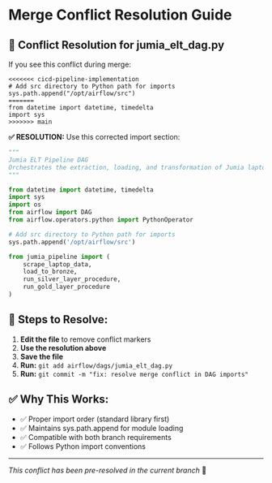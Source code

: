 # Merge Conflict Resolution Guide

## 🔧 **Conflict Resolution for jumia_elt_dag.py**

If you see this conflict during merge:

```
<<<<<<< cicd-pipeline-implementation
# Add src directory to Python path for imports
sys.path.append("/opt/airflow/src")
=======
from datetime import datetime, timedelta
import sys
>>>>>>> main
```

**✅ RESOLUTION:** Use this corrected import section:

```python
"""
Jumia ELT Pipeline DAG
Orchestrates the extraction, loading, and transformation of Jumia laptop data
"""

from datetime import datetime, timedelta
import sys
import os
from airflow import DAG
from airflow.operators.python import PythonOperator

# Add src directory to Python path for imports
sys.path.append('/opt/airflow/src')

from jumia_pipeline import (
    scrape_laptop_data,
    load_to_bronze,
    run_silver_layer_procedure,
    run_gold_layer_procedure
)
```

## 🚀 **Steps to Resolve:**

1. **Edit the file** to remove conflict markers
2. **Use the resolution above** 
3. **Save the file**
4. **Run:** `git add airflow/dags/jumia_elt_dag.py`
5. **Run:** `git commit -m "fix: resolve merge conflict in DAG imports"`

## ✅ **Why This Works:**

- ✅ Proper import order (standard library first)
- ✅ Maintains sys.path.append for module loading
- ✅ Compatible with both branch requirements
- ✅ Follows Python import conventions

---
*This conflict has been pre-resolved in the current branch* 🎉
